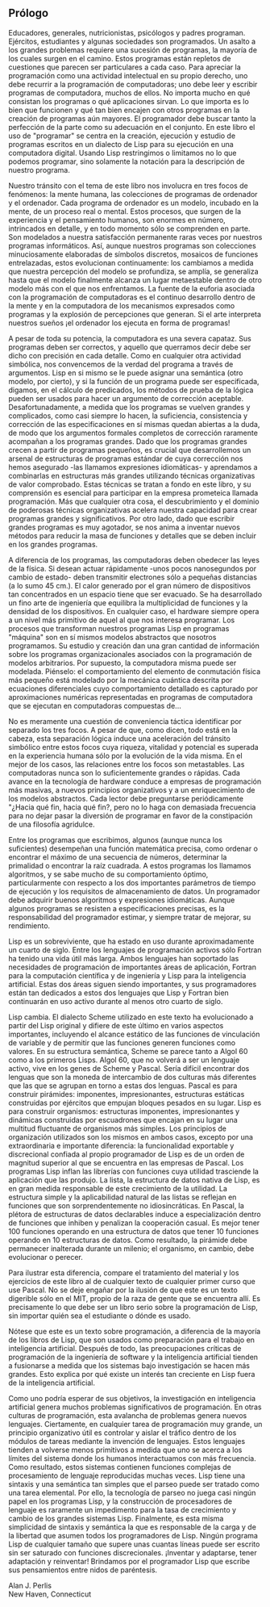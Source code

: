 ## Prólogo

Educadores, generales, nutricionistas, psicólogos y padres programan. Ejércitos, estudiantes y algunas sociedades son programados. Un asalto a los grandes problemas requiere una sucesión de programas, la mayoría de los cuales surgen en el camino. Estos programas están repletos de cuestiones que parecen ser particulares a cada caso. Para apreciar la programación como una actividad intelectual en su propio derecho, uno debe recurrir a la programación de computadoras; uno debe leer y escribir programas de computadora, muchos de ellos. No importa mucho en qué consistan los programas o qué aplicaciones sirvan. Lo que importa es lo bien que funcionen y qué tan bien encajen con otros programas en la creación de programas aún mayores. El programador debe buscar tanto la perfección de la parte como su adecuación en el conjunto. En este libro el uso de "programar" se centra en la creación, ejecución y estudio de programas escritos en un dialecto de Lisp para su ejecución en una computadora digital. Usando Lisp restringimos o limitamos no lo que podemos programar, sino solamente la notación para la descripción de nuestro programa.

Nuestro tránsito con el tema de este libro nos involucra en tres focos de fenómenos: la mente humana, las colecciones de programas de ordenador y el ordenador. Cada programa de ordenador es un modelo, incubado en la mente, de un proceso real o mental. Estos procesos, que surgen de la experiencia y el pensamiento humanos, son enormes en número, intrincados en detalle, y en todo momento sólo se comprenden en parte. Son modelados a nuestra satisfacción permanente raras veces por nuestros programas informáticos. Así, aunque nuestros programas son colecciones minuciosamente elaboradas de símbolos discretos, mosaicos de funciones entrelazadas, estos evolucionan continuamente: los cambiamos a medida que nuestra percepción del modelo se profundiza, se amplía, se generaliza hasta que el modelo finalmente alcanza un lugar metaestable dentro de otro modelo más con el que nos enfrentamos. La fuente de la euforia asociada con la programación de computadoras es el continuo desarrollo dentro de la mente y en la computadora de los mecanismos expresados como programas y la explosión de percepciones que generan. Si el arte interpreta nuestros sueños ¡el ordenador los ejecuta en forma de programas!

A pesar de toda su potencia, la computadora es una severa capataz. Sus programas deben ser correctos, y aquello que querramos decir debe ser dicho con precisión en cada detalle. Como en cualquier otra actividad simbólica, nos convencemos de la verdad del programa a través de argumentos. Lisp en si mismo se le puede asignar una semántica (otro modelo, por cierto), y si la función de un programa puede ser especificada, digamos, en el cálculo de predicados, los métodos de prueba de la lógica pueden ser usados para hacer un argumento de corrección aceptable. Desafortunadamente, a medida que los programas se vuelven grandes y complicados, como casi siempre lo hacen, la suficiencia, consistencia y corrección de las especificaciones en sí mismas quedan abiertas a la duda, de modo que los argumentos formales completos de corrección raramente acompañan a los programas grandes. Dado que los programas grandes crecen a partir de programas pequeños, es crucial que desarrollemos un arsenal de estructuras de programas estándar de cuya corrección nos hemos asegurado -las llamamos expresiones idiomáticas- y aprendamos a combinarlas en estructuras más grandes utilizando técnicas organizativas de valor comprobado. Estas técnicas se tratan a fondo en este libro, y su comprensión es esencial para participar en la empresa prometeica llamada programación. Más que cualquier otra cosa, el descubrimiento y el dominio de poderosas técnicas organizativas acelera nuestra capacidad para crear programas grandes y significativos. Por otro lado, dado que escribir grandes programas es muy agotador, se nos anima a inventar nuevos métodos para reducir la masa de funciones y detalles que se deben incluir en los grandes programas.

A diferencia de los programas, las computadoras deben obedecer las leyes de la física. Si desean actuar rápidamente -unos pocos nanosegundos por cambio de estado- deben transmitir electrones sólo a pequeñas distancias (a lo sumo 45 cm.). El calor generado por el gran número de dispositivos tan concentrados en un espacio tiene que ser evacuado. Se ha desarrollado un fino arte de ingeniería que equilibra la multiplicidad de funciones y la densidad de los dispositivos. En cualquier caso, el hardware siempre opera a un nivel más primitivo de aquel al que nos interesa programar. Los procesos que transforman nuestros programas Lisp en programas "máquina" son en sí mismos modelos abstractos que nosotros programamos. Su estudio y creación dan una gran cantidad de información sobre los programas organizacionales asociados con la programación de modelos arbitrarios. Por supuesto, la computadora misma puede ser modelada. Piénselo: el comportamiento del elemento de conmutación física más pequeño está modelado por la mecánica cuántica descrita por ecuaciones diferenciales cuyo comportamiento detallado es capturado por aproximaciones numéricas representadas en programas de computadora que se ejecutan en computadoras compuestas de...

No es meramente una cuestión de conveniencia táctica identificar por separado los tres focos. A pesar de que, como dicen, todo está en la cabeza, esta separación lógica induce una aceleración del tránsito simbólico entre estos focos cuya riqueza, vitalidad y potencial es superada en la experiencia humana sólo por la evolución de la vida misma. En el mejor de los casos, las relaciones entre los focos son metastables. Las computadoras nunca son lo suficientemente grandes o rápidas. Cada avance en la tecnología de hardware conduce a empresas de programación más masivas, a nuevos principios organizativos y a un enriquecimiento de los modelos abstractos. Cada lector debe preguntarse periódicamente "¿Hacia qué fin, hacia qué fin?, pero no lo haga con demasiada frecuencia para no dejar pasar la diversión de programar en favor de la constipación de una filosofía agridulce.

Entre los programas que escribimos, algunos (aunque nunca los suficientes) desempeñan una función matemática precisa, como ordenar o encontrar el máximo de una secuencia de números, determinar la primalidad o encontrar la raíz cuadrada. A estos programas los llamamos algoritmos, y se sabe mucho de su comportamiento óptimo, particularmente con respecto a los dos importantes parámetros de tiempo de ejecución y los requisitos de almacenamiento de datos. Un programador debe adquirir buenos algoritmos y expresiones idiomáticas. Aunque algunos programas se resisten a especificaciones precisas, es la responsabilidad del programador estimar, y siempre tratar de mejorar, su rendimiento.

Lisp es un sobreviviente, que ha estado en uso durante aproximadamente un cuarto de siglo. Entre los lenguajes de programación activos sólo Fortran ha tenido una vida útil más larga. Ambos lenguajes han soportado las necesidades de programación de importantes áreas de aplicación, Fortran para la computación científica y de ingeniería y Lisp para la inteligencia artificial. Estas dos áreas siguen siendo importantes, y sus programadores están tan dedicados a estos dos lenguajes que Lisp y Fortran bien continuarán en uso activo durante al menos otro cuarto de siglo.

Lisp cambia. El dialecto Scheme utilizado en este texto ha evolucionado a partir del Lisp original y difiere de este último en varios aspectos importantes, incluyendo el alcance estático de las funciones de vinculación de variable y de permitir que las funciones generen funciones como valores. En su estructura semántica, Scheme se parece tanto a Algol 60 como a los primeros Lisps. Algol 60, que no volverá a ser un lenguaje activo, vive en los genes de Scheme y Pascal. Sería difícil encontrar dos lenguas que son la moneda de intercambio de dos culturas más diferentes que las que se agrupan en torno a estas dos lenguas. Pascal es para construir pirámides: imponentes, impresionantes, estructuras estáticas construidas por ejércitos que empujan bloques pesados en su lugar. Lisp es para construir organismos: estructuras imponentes, impresionantes y dinámicas construidas por escuadrones que encajan en su lugar una multitud fluctuante de organismos más simples. Los principios de organización utilizados son los mismos en ambos casos, excepto por una extraordinaria e importante diferencia: la funcionalidad exportable y discrecional confiada al propio programador de Lisp es de un orden de magnitud superior al que se encuentra en las empresas de Pascal. Los programas Lisp inflan las librerías con funciones cuya utilidad trasciende la aplicación que las produjo. La lista, la estructura de datos nativa de Lisp, es en gran medida responsable de este crecimiento de la utilidad. La estructura simple y la aplicabilidad natural de las listas se reflejan en funciones que son sorprendentemente no idiosincráticas. En Pascal, la plétora de estructuras de datos declarables induce a especialización dentro de funciones que inhiben y penalizan la cooperación casual. Es mejor tener 100 funciones operando en una estructura de datos que tener 10 funciones operando en 10 estructuras de datos. Como resultado, la pirámide debe permanecer inalterada durante un milenio; el organismo, en cambio, debe evolucionar o perecer.

Para ilustrar esta diferencia, compare el tratamiento del material y los ejercicios de este libro al de cualquier texto de cualquier primer curso que use Pascal. No se deje engañar por la ilusión de que este es un texto digerible sólo en el MIT, propio de la raza de gente que se encuentra allí. Es precisamente lo que debe ser un libro serio sobre la programación de Lisp, sin importar quién sea el estudiante o dónde es usado.

Nótese que este es un texto sobre programación, a diferencia de la mayoría de los libros de Lisp, que son usados como preparación para el trabajo en inteligencia artificial. Después de todo, las preocupaciones críticas de programación de la ingeniería de software y la inteligencia artificial tienden a fusionarse a medida que los sistemas bajo investigación se hacen más grandes. Esto explica por qué existe un interés tan creciente en Lisp fuera de la inteligencia artificial.

Como uno podría esperar de sus objetivos, la investigación en inteligencia artificial genera muchos problemas significativos de programación. En otras culturas de programación, esta avalancha de problemas genera nuevos lenguajes. Ciertamente, en cualquier tarea de programación muy grande, un principio organizativo útil es controlar y aislar el tráfico dentro de los módulos de tareas mediante la invención de lenguajes. Estos lenguajes tienden a volverse menos primitivos a medida que uno se acerca a los límites del sistema donde los humanos interactuamos con más frecuencia. Como resultado, estos sistemas contienen funciones complejas de procesamiento de lenguaje reproducidas muchas veces. Lisp tiene una sintaxis y una semántica tan simples que el parseo puede ser tratado como una tarea elemental. Por ello, la tecnología de parseo no juega casi ningún papel en los programas Lisp, y la construcción de procesadores de lenguaje es raramente un impedimento para la tasa de crecimiento y cambio de los grandes sistemas Lisp. Finalmente, es esta misma simplicidad de sintaxis y semántica la que es responsable de la carga y de la libertad que asumen todos los programadores de Lisp. Ningún programa Lisp de cualquier tamaño que supere unas cuantas líneas puede ser escrito sin ser saturado con funciones discrecionales. ¡Inventar y adaptarse, tener adaptación y reinventar! Brindamos por el programador Lisp que escribe sus pensamientos entre nidos de paréntesis.

Alan J. Perlis<br>
New Haven, Connecticut
